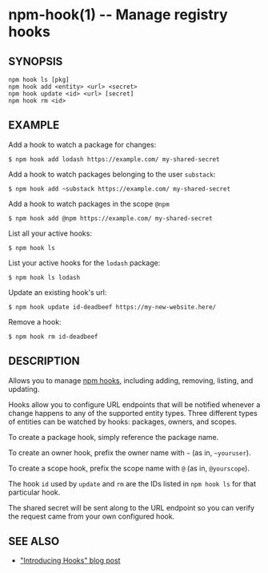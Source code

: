 npm-hook(1) -- Manage registry hooks
===================================

## SYNOPSIS

    npm hook ls [pkg]
    npm hook add <entity> <url> <secret>
    npm hook update <id> <url> [secret]
    npm hook rm <id>

## EXAMPLE

Add a hook to watch a package for changes:
```
$ npm hook add lodash https://example.com/ my-shared-secret
```

Add a hook to watch packages belonging to the user `substack`:
```
$ npm hook add ~substack https://example.com/ my-shared-secret
```

Add a hook to watch packages in the scope `@npm`
```
$ npm hook add @npm https://example.com/ my-shared-secret
```

List all your active hooks:
```
$ npm hook ls
```

List your active hooks for the `lodash` package:
```
$ npm hook ls lodash
```

Update an existing hook's url:
```
$ npm hook update id-deadbeef https://my-new-website.here/
```

Remove a hook:
```
$ npm hook rm id-deadbeef
```

## DESCRIPTION

Allows you to manage [npm
hooks](http://blog.npmjs.org/post/145260155635/introducing-hooks-get-notifications-of-npm),
including adding, removing, listing, and updating.

Hooks allow you to configure URL endpoints that will be notified whenever a
change happens to any of the supported entity types. Three different types of
entities can be watched by hooks: packages, owners, and scopes.

To create a package hook, simply reference the package name.

To create an owner hook, prefix the owner name with `~` (as in, `~youruser`).

To create a scope hook, prefix the scope name with `@` (as in, `@yourscope`).

The hook `id` used by `update` and `rm` are the IDs listed in `npm hook ls` for
that particular hook.

The shared secret will be sent along to the URL endpoint so you can verify the
request came from your own configured hook.

## SEE ALSO

* ["Introducing Hooks" blog post](http://blog.npmjs.org/post/145260155635/introducing-hooks-get-notifications-of-npm)

